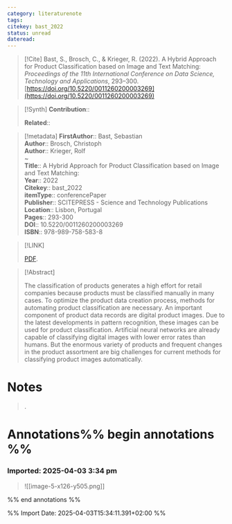 ```yaml
---
category: literaturenote
tags: 
citekey: bast_2022
status: unread
dateread:
---
```


> [!Cite]
> Bast, S., Brosch, C., & Krieger, R. (2022). A Hybrid Approach for Product Classification based on Image and Text Matching: _Proceedings of the 11th International Conference on Data Science, Technology and Applications_, 293–300. [https://doi.org/10.5220/0011260200003269](https://doi.org/10.5220/0011260200003269)

>[!Synth]
>**Contribution**:: 
>
>**Related**:: 
>

>[!metadata]
> **FirstAuthor**:: Bast, Sebastian  
> **Author**:: Brosch, Christoph  
> **Author**:: Krieger, Rolf  
~    
> **Title**:: A Hybrid Approach for Product Classification based on Image and Text Matching:  
> **Year**:: 2022   
> **Citekey**:: bast_2022  
> **itemType**:: conferencePaper  
> **Publisher**:: SCITEPRESS - Science and Technology Publications  
> **Location**:: Lisbon, Portugal   
> **Pages**:: 293-300  
> **DOI**:: 10.5220/0011260200003269  
> **ISBN**:: 978-989-758-583-8    

> [!LINK] 
>
>  [PDF](file:///home/cbrosch/Zotero/storage/XEV6M5ZY/Bast%20et%20al.%20-%202022%20-%20A%20Hybrid%20Approach%20for%20Product%20Classification%20based%20on%20Image%20and%20Text%20Matching.pdf).

> [!Abstract]
>
> The classification of products generates a high effort for retail companies because products must be classified manually in many cases. To optimize the product data creation process, methods for automating product classification are necessary. An important component of product data records are digital product images. Due to the latest developments in pattern recognition, these images can be used for product classification. Artificial neural networks are already capable of classifying digital images with lower error rates than humans. But the enormous variety of products and frequent changes in the product assortment are big challenges for current methods for classifying product images automatically.
>> 
# Notes
>.


# Annotations%% begin annotations %%



### Imported: 2025-04-03 3:34 pm


> ![[image-5-x126-y505.png]]


%% end annotations %%

%% Import Date: 2025-04-03T15:34:11.391+02:00 %%

